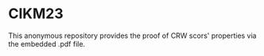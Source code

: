 # CIKM23
This anonymous repository provides the proof of CRW scors' properties via the embedded .pdf file.
